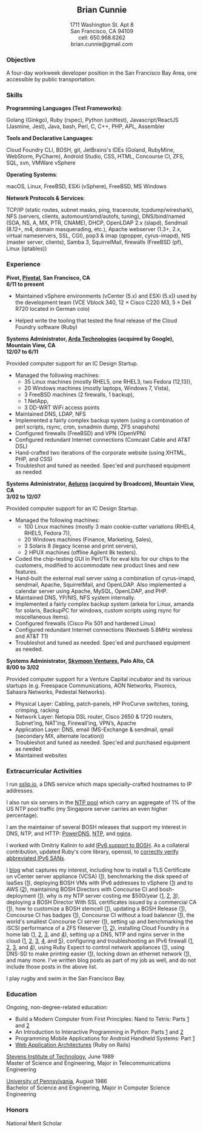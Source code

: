 <h2 style='text-align: center'>Brian Cunnie</h2>

<p align="center">
1711 Washington St. Apt 8<br />
San Francisco, CA  94109<br />
cell: 650.968.6262<br />
brian.cunnie@gmail.com
</p>

### Objective

A four-day workweek developer position in the San Francisco Bay Area, one
accessible by public transportation.

### Skills

**Programming Languages (Test Frameworks)**:

Golang (Ginkgo), Ruby (rspec), Python (unittest), Javascript/ReactJS (Jasmine,
Jest), Java, bash, Perl, C, C++, PHP, APL, Assembler

**Tools and Declarative Languages**:

Cloud Foundry CLI, BOSH, git, JetBrains's IDEs (Goland, RubyMine, WebStorm,
PyCharm), Android Studio, CSS, HTML, Concourse CI, ZFS, SQL, svn, VMWare vSphere

**Operating Systems**:

macOS, Linux, FreeBSD, ESXi (vSphere), FreeBSD, MS Windows

**Network Protocols & Services**:

TCP/IP (static routes, subnet masks, ping, traceroute, tcpdump/wireshark), NFS
(servers, clients, automount/amd/autofs, tuning), DNS/bind/named (SOA, NS, A,
MX, PTR, CNAME), DHCP, OpenLDAP 2.x (slapd), Sendmail (8.12+, m4, domain
masquerading, etc.), Apache webserver (1.3+, 2.x, virtual nameservers, SSL,
CGI), pop3 & imap (qpopper, cyrus-imapd), NIS (master server, clients), Samba 3,
SquirrelMail, firewalls (FreeBSD (pf), Linux (iptables))

### Experience

**Pivot, [Pivotal](https://pivotal.io/), San Francisco, CA<br />
6/11 to present**

* Maintained vSphere environments (vCenter (5.x) and ESXi (5.x)) used by the development team (VCE Vblock 340, 12 &times; Cisco C220 M3, 5 &times; Dell R720 located in German colo)

* Helped write the tooling that tested the final release of the Cloud Foundry software (Ruby)

**Systems Administrator, [Arda Technologies](https://www.ardatech.com/) (acquired by Google), Mountain View, CA<br />
12/07 to 6/11**

Provided computer support for an IC Design Startup.

* Managed the following machines:
    * 35 Linux machines (mostly RHEL5, one RHEL3, two Fedora (12,13)),
    * 20 Windows machines (mostly laptops, Windows 7, Vista),
    * 3 FreeBSD machines (2 firewalls, 1 backup),
    * 1 NetApp,
    * 3 DD-WRT WiFi access points
* Maintained DNS, LDAP, NFS
* Implemented a fairly complex backup system (using a combination of perl scripts, rsync, cron, svnadmin dump, ZFS snapshots)
* Configured firewalls (FreeBSD) and VPN (OpenVPN)
* Configured redundant Internet connections (Comcast Cable and AT&T DSL)
* Hand-crafted two iterations of the corporate website (using XHTML, PHP, and CSS)
* Troubleshot and tuned as needed. Spec'ed and purchased equipment as needed

**Systems Administrator, [Aeluros](https://www.aeluros.com/) (acquired by Broadcom), Mountain View, CA<br />
3/02 to 12/07**

Provided computer support for an IC Design Startup.

* Managed the following machines:
    * 100 Linux machines (mostly 3 main cookie-cutter variations (RHEL4, RHEL5, Fedora 7)),
    * 20 Windows machines (Finance, Marketing, Sales),
    * 3 Solaris 8 (legacy license and print servers),
    * 2 HPUX machines (offline Agilent 8k testers).
* Coded the chip-testing GUI in Perl/Tk for eval kits for our chips to the customers, modified to accommodate new product lines and new features.
* Hand-built the external mail server using a combination of cyrus-imapd, sendmail, Apache, SquirrelMail, and OpenLDAP. Also implemented a calendar server using Apache, MySQL, OpenLDAP, and PHP.
* Maintained DNS, YP/NIS, NFS system internally.
* Implemented a fairly complex backup system (arkeia for Linux, amanda for solaris, BackupPC for windows, custom scripts using rsync for miscellaneous items).
* Configured firewalls (Cisco Pix 501 and hardened Linux)
* Configured redundant Internet connections (Nextweb 5.8MHz wireless and AT&T T1)
* Troubleshot and tuned as needed. Spec'ed and purchased equipment as needed.

**Systems Administrator, [Skymoon Ventures](https://www.skymoon.com/), Palo Alto, CA<br />
8/00 to 3/02**

Provided computer support for a Venture Capital incubator and its various startups (e.g. Freespace Communications, AON Networks, Pixonics, Sahasra Networks, Pedestal Networks).

* Physical Layer: Cabling, patch-panels, HP ProCurve switches, toning, crimping, racking
* Network Layer: Netopia DSL router, Cisco 2650 & 1720 routers, Subnet’ing, NAT’ing, Firewall’ing, VPN’s, Apache
* Application Layer: DNS, email (MS-Exchange & sendmail, qmail (secondary MX, alternate location))
* Troubleshot and tuned as needed. Spec'ed and purchased equipment as needed
* Maintained websites

### Extracurricular Activities

I run [sslip.io](https://sslip.io/), a DNS service which maps
specially-crafted hostnames to IP addresses.

I also run six servers in the [NTP
pool](https://www.ntppool.org/user/cunnie) which carry an aggregate of 1% of the
US NTP pool traffic (my Singapore server carries an even higher percentage).

I am the maintainer of several BOSH releases that support my interest in DNS,
NTP, and HTTP:
[PowerDNS](https://github.com/cloudfoundry-community/pdns-release),
[NTP](https://github.com/cloudfoundry-community/ntp-release), and
[nginx](https://github.com/cloudfoundry-community/nginx-release).

I worked with Dmitriy Kalinin to add [IPv6 support to
BOSH](https://bosh.io/docs/guide-ipv6-on-vsphere/). As a collateral
contribution, updated Ruby's core library, openssl, to [correctly verify
abbreviated IPv6
SANs](https://github.com/ruby/openssl/commit/9322a104d16b02c7a79f9ab589859c9d63fabf52).

I [blog](https://engineering.pivotal.io/authors/cunnie/) what captures my
interest, including how to install a TLS Certificate on vCenter server appliance
(VCSA) ([1](https://engineering.pivotal.io/post/vcenter_6.7_tls/)), benchmarking
the disk speed of IaaSes
([1](https://engineering.pivotal.io/post/gobonniego_results/)), deploying BOSH
VMs with IPv6 addresses to vSphere
([1](https://engineering.pivotal.io/post/bosh-on-ipv6-2/)) and to AWS
([2](https://engineering.pivotal.io/post/bosh-on-ipv6/)), maintaining BOSH
Directors with Concourse CI and bosh-deployment
([1](https://engineering.pivotal.io/post/bosh-deployed-with-concourse/)), why is
my NTP server costing me $500/year
([1](https://content.pivotal.io/blog/why-is-my-ntp-server-costing-500-year-part-1),
[2](https://content.pivotal.io/blog/why-is-my-ntp-server-costing-me-500-year-part-2-characterizing-the-ntp-clients),
[3](https://engineering.pivotal.io/post/ntp-costs-500/)), deploying a BOSH
Director With SSL certificates issued by a commercial CA
([1](https://engineering.pivotal.io/post/bosh-ssl/)), how to customize a BOSH
stemcell ([1](https://engineering.pivotal.io/post/bosh-customize-stemcell/)),
updating a BOSH Release
([1](https://engineering.pivotal.io/post/updating-a-bosh-release/)), Concourse CI
has badges ([1](https://engineering.pivotal.io/post/concourse-badges/)),
Concourse CI without a load balancer
([1](https://engineering.pivotal.io/post/concourse-no-elb/)), the world's
smallest Concourse CI server
([1](https://engineering.pivotal.io/post/worlds-smallest-concourse-server/)),
setting up and benchmarking the iSCSI performance of a ZFS fileserver
([1](https://content.pivotal.io/blog/high-performing-mid-range-nas-server),
[2](https://content.pivotal.io/blog/a-high-performing-mid-range-nas-server-part-2-performance-tuning-for-iscsi)),
installing Cloud Foundry in a home lab
([1](https://content.pivotal.io/blog/worlds-smallest-iaas-part-1),
[2](https://content.pivotal.io/blog/worlds-smallest-iaas-part-2),
[3](https://content.pivotal.io/blog/worlds-smallest-iaas-part-3-the-paas), and
[4](https://content.pivotal.io/blog/worlds-smallest-iaas-part-4-hello-world)), setting
up a DNS, NTP and nginx server in the cloud
([1](https://content.pivotal.io/blog/set-freebsd-server-hetzner-part-1),
[2](https://content.pivotal.io/blog/part-2-configure-secondary-dns-ns-server),
[3](https://content.pivotal.io/blog/server-participated-large-scale-attack),
[4](https://content.pivotal.io/blog/setting-freebsd-server-hetzner-part-4-nginx), and
[5](https://content.pivotal.io/blog/setting-freebsd-server-hetzner-part-4-php-ssi-ssl-redirects)),
configuring and troubleshooting an IPv6 firewall
([1](https://content.pivotal.io/blog/configuring-freebsd-9-1-as-an-ipv6-firewallrouter),
[2](https://content.pivotal.io/blog/how-i-grabbed-18-quintillion-ip-addresses-from-comcast-and-they-didnt-even-care),
[3](https://content.pivotal.io/blog/configuring-freebsd-9-1-as-an-ipv6-dhcp-client), and
[4](https://content.pivotal.io/blog/made-ipv6-router-unreachable-overly-aggressive-firewall-rules)),
using Ruby Expect to control network appliances
([1](https://content.pivotal.io/blog/using-ruby-expect-library-to-reboot-ruckus-wireless-access-points-via-ssh)),
using DNS-SD to make printing easier
([1](https://content.pivotal.io/blog/moving-printers-and-common-resources-to-a-separate-network-and-making-them-easily-available-via-bonjour-and-dns-sd)),
locking down an ethernet network
([1](https://content.pivotal.io/blog/shunting-ethernet-guests-to-a-safe-network)), and
many more. I've written blog posts as part of my job as well, and do not include
those posts in the above list.

I play rugby and swim in the San Francisco Bay.

### Education

Ongoing, non-degree-related education:

- Build a Modern Computer from First Principles: Nand to Tetris: Parts
  [1](https://www.coursera.org/account/accomplishments/records/3GXLPXU6MFRM) and
  [2](https://www.coursera.org/account/accomplishments/records/8PFEYLD45R)
- An Introduction to Interactive Programming in Python: Parts
  [1](https://www.coursera.org/account/accomplishments/records/NC9TKC5YDE) and
  [2](https://www.coursera.org/account/accomplishments/records/6FCYBUF2MX)
- Programming Mobile Applications for Android Handheld Systems: Part
  [1](https://www.coursera.org/account/accomplishments/records/YCZ54M3QJU)
- [Web Application
  Architectures](https://www.coursera.org/account/accomplishments/records/BT4R5EZX9Z)
  (Ruby on Rails)

[Stevens Institute of Technology](https://www.stevens.edu/sit/), June 1989<br />
Master of Science and Engineering, Major in Telecommunications Engineering

[University of Pennsylvania](https://www.upenn.edu/), August 1986<br />
Bachelor of Science and Engineering, Major in Computer Science Engineering

### Honors

National Merit Scholar
